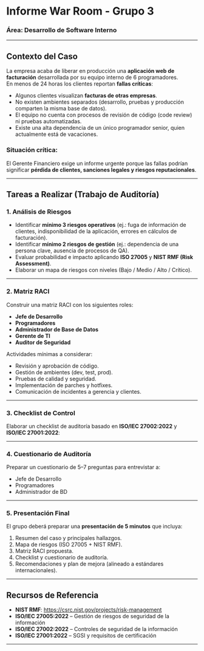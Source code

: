 # Informe War Room - Grupo 3
### Área: Desarrollo de Software Interno

---

## Contexto del Caso
La empresa acaba de liberar en producción una **aplicación web de facturación** desarrollada por su equipo interno de 6 programadores.  
En menos de 24 horas los clientes reportan **fallas críticas**:

- Algunos clientes visualizan **facturas de otras empresas**.  
- No existen ambientes separados (desarrollo, pruebas y producción comparten la misma base de datos).  
- El equipo no cuenta con procesos de revisión de código (code review) ni pruebas automatizadas.  
- Existe una alta dependencia de un único programador senior, quien actualmente está de vacaciones.  

### Situación crítica:
El Gerente Financiero exige un informe urgente porque las fallas podrían significar **pérdida de clientes, sanciones legales y riesgos reputacionales**.  

---

## Tareas a Realizar (Trabajo de Auditoría)

### 1. Análisis de Riesgos
- Identificar **mínimo 3 riesgos operativos** (ej.: fuga de información de clientes, indisponibilidad de la aplicación, errores en cálculos de facturación).  
- Identificar **mínimo 2 riesgos de gestión** (ej.: dependencia de una persona clave, ausencia de procesos de QA).  
- Evaluar probabilidad e impacto aplicando **ISO 27005** y **NIST RMF (Risk Assessment)**.  
- Elaborar un mapa de riesgos con niveles (Bajo / Medio / Alto / Crítico).  

---

### 2. Matriz RACI
Construir una matriz RACI con los siguientes roles:  
- **Jefe de Desarrollo**  
- **Programadores**  
- **Administrador de Base de Datos**  
- **Gerente de TI**  
- **Auditor de Seguridad**  

Actividades mínimas a considerar:  
- Revisión y aprobación de código.  
- Gestión de ambientes (dev, test, prod).  
- Pruebas de calidad y seguridad.  
- Implementación de parches y hotfixes.  
- Comunicación de incidentes a gerencia y clientes.  

---

### 3. Checklist de Control
Elaborar un checklist de auditoría basado en **ISO/IEC 27002:2022** y **ISO/IEC 27001:2022**:

---

### 4. Cuestionario de Auditoría
Preparar un cuestionario de 5–7 preguntas para entrevistar a:  
- Jefe de Desarrollo  
- Programadores  
- Administrador de BD  

---

### 5. Presentación Final
El grupo deberá preparar una **presentación de 5 minutos** que incluya:  
1. Resumen del caso y principales hallazgos.  
2. Mapa de riesgos (ISO 27005 + NIST RMF).  
3. Matriz RACI propuesta.  
4. Checklist y cuestionario de auditoría.  
5. Recomendaciones y plan de mejora (alineado a estándares internacionales).  

---

## Recursos de Referencia
- **NIST RMF**: https://csrc.nist.gov/projects/risk-management  
- **ISO/IEC 27005:2022** – Gestión de riesgos de seguridad de la información  
- **ISO/IEC 27002:2022** – Controles de seguridad de la información  
- **ISO/IEC 27001:2022** – SGSI y requisitos de certificación   

---

